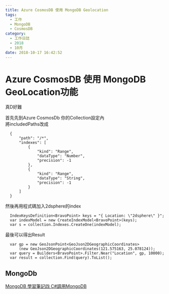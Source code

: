 ```yaml
---
title: Azure CosmosDB 使用 MongoDB Geolocation
tags:
  - 工作
  - MongoDB
  - CosmosDB
category:
  - 工作日誌
  - 2018
  - 10月
date: 2018-10-17 16:42:52
---
```

# Azure CosmosDB 使用 MongoDB GeoLocation功能 #

真D好難  

首先先到Azure CosmosDb 你的Collection設定內  
將includedPaths改成  
```
  {
      "path": "/*",
      "indexes": [
          {
              "kind": "Range",
              "dataType": "Number",
              "precision": -1
          },
          {
              "kind": "Range",
              "dataType": "String",
              "precision": -1
          }
      ]
  }
```

然後再用程式碼加入2dsphere的index  
```
  IndexKeysDefinition<BravoPoint> keys = "{ Location: \"2dsphere\" }";
  var indexModel = new CreateIndexModel<BravoPoint>(keys);
  var s = collection.Indexes.CreateOne(indexModel);
```

最後可以得出Result  
```
  var gp = new GeoJsonPoint<GeoJson2DGeographicCoordinates>
      (new GeoJson2DGeographicCoordinates(121.575163, 25.078124));
  var query = Builders<BravoPoint>.Filter.Near("Location", gp, 10000);
  var result = collection.Find(query).ToList();
```

## MongoDb ##

[MongoDB 學習筆記四 C#調用MongoDB](https://blog.csdn.net/xundh/article/details/49449467)